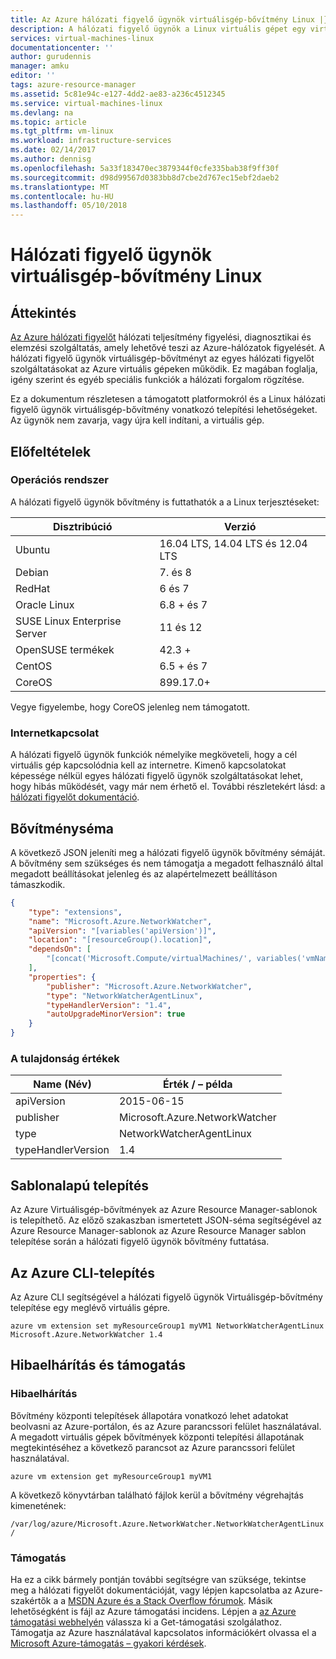 ```yaml
---
title: Az Azure hálózati figyelő ügynök virtuálisgép-bővítmény Linux |} Microsoft Docs
description: A hálózati figyelő ügynök a Linux virtuális gépet egy virtuálisgép-bővítmény telepítése.
services: virtual-machines-linux
documentationcenter: ''
author: gurudennis
manager: amku
editor: ''
tags: azure-resource-manager
ms.assetid: 5c81e94c-e127-4dd2-ae83-a236c4512345
ms.service: virtual-machines-linux
ms.devlang: na
ms.topic: article
ms.tgt_pltfrm: vm-linux
ms.workload: infrastructure-services
ms.date: 02/14/2017
ms.author: dennisg
ms.openlocfilehash: 5a33f183470ec3879344f0cfe335bab38f9ff30f
ms.sourcegitcommit: d98d99567d0383bb8d7cbe2d767ec15ebf2daeb2
ms.translationtype: MT
ms.contentlocale: hu-HU
ms.lasthandoff: 05/10/2018
---
```

# <a name="network-watcher-agent-virtual-machine-extension-for-linux"></a>Hálózati figyelő ügynök virtuálisgép-bővítmény Linux

## <a name="overview"></a>Áttekintés

[Az Azure hálózati figyelőt](/azure/network-watcher/) hálózati teljesítmény figyelési, diagnosztikai és elemzési szolgáltatás, amely lehetővé teszi az Azure-hálózatok figyelését. A hálózati figyelő ügynök virtuálisgép-bővítményt az egyes hálózati figyelőt szolgáltatásokat az Azure virtuális gépeken működik. Ez magában foglalja, igény szerint és egyéb speciális funkciók a hálózati forgalom rögzítése.

Ez a dokumentum részletesen a támogatott platformokról és a Linux hálózati figyelő ügynök virtuálisgép-bővítmény vonatkozó telepítési lehetőségeket. Az ügynök nem zavarja, vagy újra kell indítani, a virtuális gép.

## <a name="prerequisites"></a>Előfeltételek

### <a name="operating-system"></a>Operációs rendszer

A hálózati figyelő ügynök bővítmény is futtathatók a a Linux terjesztéseket:

| Disztribúció | Verzió |
|---|---|
| Ubuntu | 16.04 LTS, 14.04 LTS és 12.04 LTS |
| Debian | 7. és 8 |
| RedHat | 6 és 7 |
| Oracle Linux | 6.8 + és 7 |
| SUSE Linux Enterprise Server | 11 és 12 |
| OpenSUSE termékek | 42.3 + |
| CentOS | 6.5 + és 7 |
| CoreOS | 899.17.0+ |

Vegye figyelembe, hogy CoreOS jelenleg nem támogatott.

### <a name="internet-connectivity"></a>Internetkapcsolat

A hálózati figyelő ügynök funkciók némelyike megköveteli, hogy a cél virtuális gép kapcsolódnia kell az internetre. Kimenő kapcsolatokat képessége nélkül egyes hálózati figyelő ügynök szolgáltatásokat lehet, hogy hibás működését, vagy már nem érhető el. További részletekért lásd: a [hálózati figyelőt dokumentáció](/azure/network-watcher/).

## <a name="extension-schema"></a>Bővítményséma

A következő JSON jeleníti meg a hálózati figyelő ügynök bővítmény sémáját. A bővítmény sem szükséges és nem támogatja a megadott felhasználó által megadott beállításokat jelenleg és az alapértelmezett beállításon támaszkodik.

```json
{
    "type": "extensions",
    "name": "Microsoft.Azure.NetworkWatcher",
    "apiVersion": "[variables('apiVersion')]",
    "location": "[resourceGroup().location]",
    "dependsOn": [
        "[concat('Microsoft.Compute/virtualMachines/', variables('vmName'))]"
    ],
    "properties": {
        "publisher": "Microsoft.Azure.NetworkWatcher",
        "type": "NetworkWatcherAgentLinux",
        "typeHandlerVersion": "1.4",
        "autoUpgradeMinorVersion": true
    }
}
```

### <a name="property-values"></a>A tulajdonság értékek

| Name (Név) | Érték / – példa |
| ---- | ---- |
| apiVersion | 2015-06-15 |
| publisher | Microsoft.Azure.NetworkWatcher |
| type | NetworkWatcherAgentLinux |
| typeHandlerVersion | 1.4 |

## <a name="template-deployment"></a>Sablonalapú telepítés

Az Azure Virtuálisgép-bővítmények az Azure Resource Manager-sablonok is telepíthető. Az előző szakaszban ismertetett JSON-séma segítségével az Azure Resource Manager-sablonok az Azure Resource Manager sablon telepítése során a hálózati figyelő ügynök bővítmény futtatása.

## <a name="azure-cli-deployment"></a>Az Azure CLI-telepítés

Az Azure CLI segítségével a hálózati figyelő ügynök Virtuálisgép-bővítmény telepítése egy meglévő virtuális gépre.

```azurecli
azure vm extension set myResourceGroup1 myVM1 NetworkWatcherAgentLinux Microsoft.Azure.NetworkWatcher 1.4
```

## <a name="troubleshooting-and-support"></a>Hibaelhárítás és támogatás

### <a name="troubleshooting"></a>Hibaelhárítás

Bővítmény központi telepítések állapotára vonatkozó lehet adatokat beolvasni az Azure-portálon, és az Azure parancssori felület használatával. A megadott virtuális gépek bővítmények központi telepítési állapotának megtekintéséhez a következő parancsot az Azure parancssori felület használatával.

```azurecli
azure vm extension get myResourceGroup1 myVM1
```

A következő könyvtárban található fájlok kerül a bővítmény végrehajtás kimenetének:

`
/var/log/azure/Microsoft.Azure.NetworkWatcher.NetworkWatcherAgentLinux/
`

### <a name="support"></a>Támogatás

Ha ez a cikk bármely pontján további segítségre van szüksége, tekintse meg a hálózati figyelőt dokumentációját, vagy lépjen kapcsolatba az Azure-szakértők a a [MSDN Azure és a Stack Overflow fórumok](https://azure.microsoft.com/support/forums/). Másik lehetőségként is fájl az Azure támogatási incidens. Lépjen a [az Azure támogatási webhelyén](https://azure.microsoft.com/support/options/) válassza ki a Get-támogatási szolgálathoz. Támogatja az Azure használatával kapcsolatos információkért olvassa el a [Microsoft Azure-támogatás – gyakori kérdések](https://azure.microsoft.com/support/faq/).
